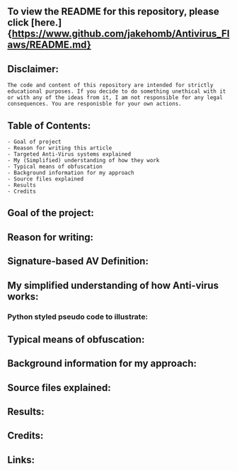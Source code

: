  ## To view the README for this repository, please click [here.]{https://www.github.com/jakehomb/Antivirus_Flaws/README.md}
 
 ## Disclaimer:
 	
	The code and content of this repository are intended for strictly educational purposes. If you decide to do something unethical with it or with any of the ideas from it, I am not responsible for any legal consequences. You are responisble for your own actions.
  
 ## Table of Contents:
 
	- Goal of project
	- Reason for writing this article
	- Targeted Anti-Virus systems explained
	- My (Simplified) understanding of how they work
	- Typical means of obfuscation
	- Background information for my approach
	- Source files explained
	- Results
	- Credits

## Goal of the project:

## Reason for writing:

## Signature-based AV Definition:

## My simplified understanding of how Anti-virus works:

### Python styled pseudo code to illustrate:

## Typical means of obfuscation:

## Background information for my approach:

## Source files explained:

## Results:

## Credits:

## Links:

